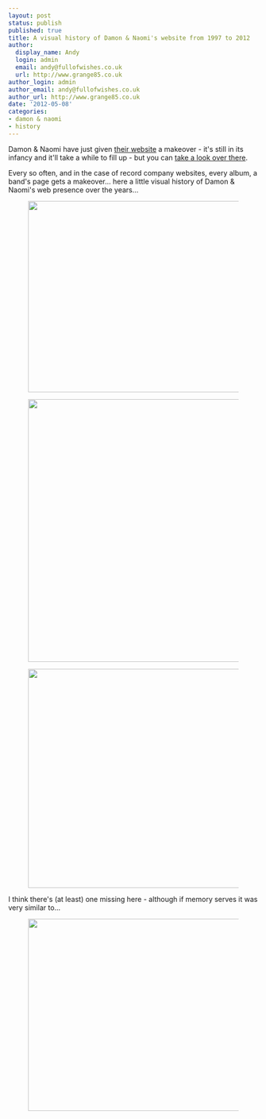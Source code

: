 ```yaml
---
layout: post
status: publish
published: true
title: A visual history of Damon & Naomi's website from 1997 to 2012
author:
  display_name: Andy
  login: admin
  email: andy@fullofwishes.co.uk
  url: http://www.grange85.co.uk
author_login: admin
author_email: andy@fullofwishes.co.uk
author_url: http://www.grange85.co.uk
date: '2012-05-08'
categories:
- damon & naomi
- history
---
```

<p>Damon & Naomi have just given <a href="http://www.damonandnaomi.com">their website</a> a makeover - it's still in its infancy and it'll take a while to fill up - but you can <a href="http://www.damonandnaomi.com">take a look over there</a>.</p>
<p>Every so often, and in the case of record company websites, every album, a band's page gets a makeover... here a little visual history of Damon & Naomi's web presence over the years...</p>
<p><figure class="caption aligncenter" width="550" caption="The Wondrous World of Damon & Naomi (1997)"><img alt="" src="https://media.fullofwishes.co.uk/00-misc/website-grabs/damonandnaomi_199707_550.jpg" title="The Wondrous World of Damon & Naomi (1997)" width="550" height="385" /><figcaption class="caption-text"></figcaption></figure>
<p><figure class="caption aligncenter" width="550" caption="Playback Singers (1998)"><img alt="" src="https://media.fullofwishes.co.uk/00-misc/website-grabs/damonandnaomi_199806_550.jpg" title="Playback Singers (1998)" width="550" height="529" /><figcaption class="caption-text"></figcaption></figure>
<p><figure class="caption aligncenter" width="458" caption="Damon & Naomi with Ghost (2000)"><img alt="" src="https://media.fullofwishes.co.uk/00-misc/website-grabs/damonandnaomi_200008.jpg" title="Damon & Naomi with Ghost (2000)" width="458" height="441" /><figcaption class="caption-text"></figcaption></figure>
<p>I think there's (at least) one missing here - although if memory serves it was very similar to...</p>
<p><figure class="caption aligncenter" width="550" caption="damonandnaomi.com (1997 - 2012)"><img alt="" src="https://media.fullofwishes.co.uk/00-misc/website-grabs/damonandnaomi_201204_550.jpg" title="damonandnaomi.com (1997 - 2012)" width="550" height="387" /><figcaption class="caption-text"></figcaption></figure>
